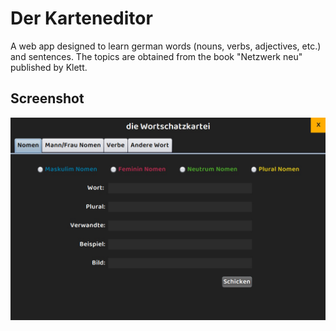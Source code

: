 # Der Karteneditor

A web app designed to learn german words (nouns, verbs, adjectives, etc.) and sentences. The topics are obtained from the book "Netzwerk neu" published by Klett.

## Screenshot

<img src="/preview.jpg" alt="Menu"/>
